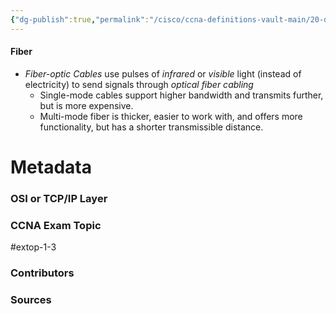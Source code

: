 ```yaml
---
{"dg-publish":true,"permalink":"/cisco/ccna-definitions-vault-main/20-definitions/fiber/","tags":["defs_ccna"]}
---
```


#### Fiber
- *Fiber-optic Cables* use pulses of *infrared* or *visible* light (instead of electricity) to send signals through *optical fiber cabling*
	- Single-mode cables support higher bandwidth and transmits further, but is more expensive.
	- Multi-mode fiber is thicker, easier to work with, and offers more functionality, but has a shorter transmissible distance.

# Metadata
### OSI or TCP/IP Layer

### CCNA Exam Topic
#extop-1-3 
### Contributors

### Sources

